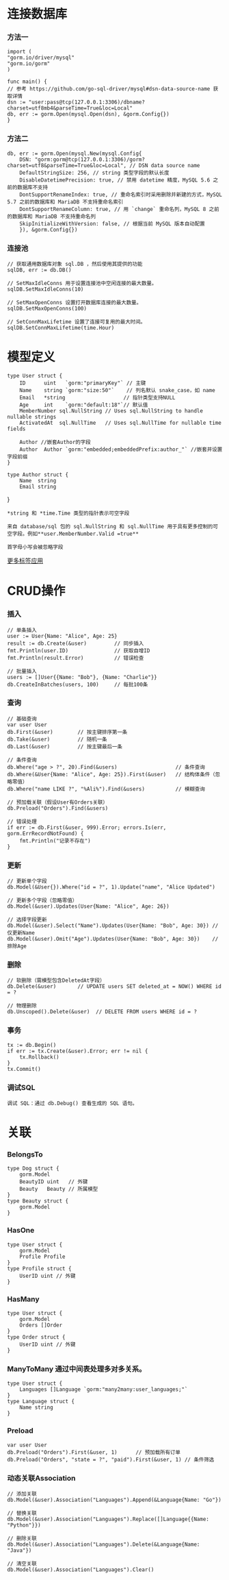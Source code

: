 # 连接数据库
### 方法一
    import (
    "gorm.io/driver/mysql"
    "gorm.io/gorm"
    )

    func main() {
    // 参考 https://github.com/go-sql-driver/mysql#dsn-data-source-name 获取详情
    dsn := "user:pass@tcp(127.0.0.1:3306)/dbname?charset=utf8mb4&parseTime=True&loc=Local"
    db, err := gorm.Open(mysql.Open(dsn), &gorm.Config{})
    }
### 方法二
    db, err := gorm.Open(mysql.New(mysql.Config{
        DSN: "gorm:gorm@tcp(127.0.0.1:3306)/gorm?charset=utf8&parseTime=True&loc=Local", // DSN data source name
        DefaultStringSize: 256, // string 类型字段的默认长度
        DisableDatetimePrecision: true, // 禁用 datetime 精度，MySQL 5.6 之前的数据库不支持
        DontSupportRenameIndex: true, // 重命名索引时采用删除并新建的方式，MySQL 5.7 之前的数据库和 MariaDB 不支持重命名索引
        DontSupportRenameColumn: true, // 用 `change` 重命名列，MySQL 8 之前的数据库和 MariaDB 不支持重命名列
        SkipInitializeWithVersion: false, // 根据当前 MySQL 版本自动配置
        }), &gorm.Config{})
### 连接池
    // 获取通用数据库对象 sql.DB ，然后使用其提供的功能
    sqlDB, err := db.DB()

    // SetMaxIdleConns 用于设置连接池中空闲连接的最大数量。
    sqlDB.SetMaxIdleConns(10)

    // SetMaxOpenConns 设置打开数据库连接的最大数量。
    sqlDB.SetMaxOpenConns(100)

    // SetConnMaxLifetime 设置了连接可复用的最大时间。
    sqlDB.SetConnMaxLifetime(time.Hour)
# 模型定义
    type User struct {
        ID      uint   `gorm:"primaryKey"` // 主键
        Name    string `gorm:"size:50"`    // 列名默认 snake_case，如 name
        Email   *string                   // 指针类型支持NULL
        Age     int    `gorm:"default:18"`// 默认值
        MemberNumber sql.NullString // Uses sql.NullString to handle nullable strings
        ActivatedAt  sql.NullTime   // Uses sql.NullTime for nullable time fields

        Author //嵌套Author的字段
        Author  Author `gorm:"embedded;embeddedPrefix:author_"` //嵌套并设置字段前缀
    }

    type Author struct {
        Name  string
        Email string
   }

    *string 和 *time.Time 类型的指针表示可空字段

    来自 database/sql 包的 sql.NullString 和 sql.NullTime 用于具有更多控制的可空字段。例如**user.MemberNumber.Valid =true**

    首字母小写会被忽略字段

[更多标签应用](https://gorm.io/zh_CN/docs/models.html#%E5%AD%97%E6%AE%B5%E6%A0%87%E7%AD%BE)

# CRUD操作
### 插入
    // 单条插入
    user := User{Name: "Alice", Age: 25}
    result := db.Create(&user)         // 同步插入
    fmt.Println(user.ID)               // 获取自增ID
    fmt.Println(result.Error)          // 错误检查

    // 批量插入
    users := []User{{Name: "Bob"}, {Name: "Charlie"}}
    db.CreateInBatches(users, 100)     // 每批100条

### 查询
    // 基础查询
    var user User
    db.First(&user)        // 按主键排序第一条
    db.Take(&user)         // 随机一条
    db.Last(&user)         // 按主键最后一条

    // 条件查询
    db.Where("age > ?", 20).Find(&users)                   // 条件查询
    db.Where(&User{Name: "Alice", Age: 25}).First(&user)   // 结构体条件（忽略零值）
    db.Where("name LIKE ?", "%Ali%").Find(&users)          // 模糊查询

    // 预加载关联（假设User有Orders关联）
    db.Preload("Orders").Find(&users)

    // 错误处理
    if err := db.First(&user, 999).Error; errors.Is(err, gorm.ErrRecordNotFound) {
        fmt.Println("记录不存在")
    }

### 更新
    // 更新单个字段
    db.Model(&User{}).Where("id = ?", 1).Update("name", "Alice Updated")

    // 更新多个字段（忽略零值）
    db.Model(&user).Updates(User{Name: "Alice", Age: 26})

    // 选择字段更新
    db.Model(&user).Select("Name").Updates(User{Name: "Bob", Age: 30}) // 仅更新Name
    db.Model(&user).Omit("Age").Updates(User{Name: "Bob", Age: 30})    // 排除Age

### 删除
    // 软删除（需模型包含DeletedAt字段）
    db.Delete(&user)       // UPDATE users SET deleted_at = NOW() WHERE id = ?

    // 物理删除
    db.Unscoped().Delete(&user)  // DELETE FROM users WHERE id = ?

### 事务
    tx := db.Begin()
    if err := tx.Create(&user).Error; err != nil {
        tx.Rollback()
    }
    tx.Commit()


### 调试SQL
    调试 SQL：通过 db.Debug() 查看生成的 SQL 语句。

# 关联
### BelongsTo
    type Dog struct {
        gorm.Model
        BeautyID uint   // 外键
        Beauty   Beauty // 所属模型
    }
    type Beauty struct {
        gorm.Model
    }

### HasOne
    type User struct {
        gorm.Model
        Profile Profile
    }
    type Profile struct {
        UserID uint // 外键
    }

### HasMany
    type User struct {
        gorm.Model
        Orders []Order
    }
    type Order struct {
        UserID uint // 外键
    }

### ManyToMany 通过中间表处理多对多关系。
    type User struct {
        Languages []Language `gorm:"many2many:user_languages;"`
    }
    type Language struct {
        Name string
    }

### Preload
    var user User
    db.Preload("Orders").First(&user, 1)      // 预加载所有订单
    db.Preload("Orders", "state = ?", "paid").First(&user, 1) // 条件筛选

### 动态关联Association

    // 添加关联
    db.Model(&user).Association("Languages").Append(&Language{Name: "Go"})

    // 替换关联
    db.Model(&user).Association("Languages").Replace([]Language{{Name: "Python"}})

    // 删除关联
    db.Model(&user).Association("Languages").Delete(&Language{Name: "Java"})

    // 清空关联
    db.Model(&user).Association("Languages").Clear()
